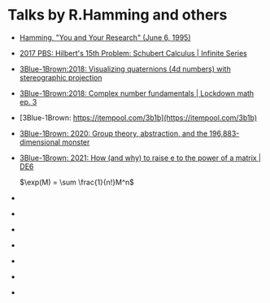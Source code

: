 # Talks by R.Hamming and others
* [Hamming, "You and Your Research" (June 6, 1995)](https://www.youtube.com/watch?v=a1zDuOPkMSw)<br>
* [2017 PBS: Hilbert's 15th Problem: Schubert Calculus | Infinite Series](https://www.youtube.com/watch?v=U8sq3BplCfI)<br>
* [3Blue-1Brown:2018: Visualizing quaternions (4d numbers) with stereographic projection](https://www.youtube.com/watch?v=d4EgbgTm0Bg)<br>
* [3Blue-1Brown:2018: Complex number fundamentals | Lockdown math ep. 3](https://www.youtube.com/watch?v=5PcpBw5Hbwo)<br>
* [3Blue-1Brown: https://itempool.com/3b1b](https://itempool.com/3b1b)<br>
* [3Blue-1Brown: 2020: Group theory, abstraction, and the 196,883-dimensional monster](https://www.youtube.com/watch?v=mH0oCDa74tE)<br>
* [3Blue-1Brown: 2021: How (and why) to raise e to the power of a matrix | DE6]()<br>

    $\exp(M) = \sum \frac{1}{n!}M^n$
      
* []()<br>
* []()<br>
* []()<br>
* []()<br>
* []()<br>
* []()<br>
* 
